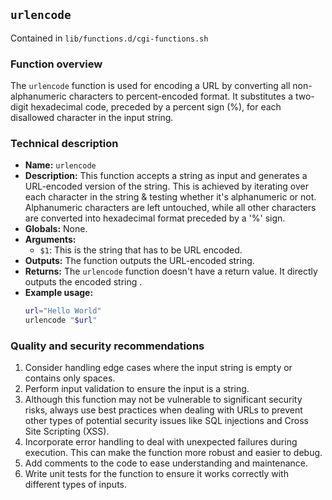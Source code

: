 ## `urlencode`

Contained in `lib/functions.d/cgi-functions.sh`

### Function overview
The `urlencode` function is used for encoding a URL by converting all non-alphanumeric characters to percent-encoded format. It substitutes a two-digit hexadecimal code, preceded by a percent sign (%), for each disallowed character in the input string. 

### Technical description
- **Name:** `urlencode`
- **Description:** This function accepts a string as input and generates a URL-encoded version of the string. This is achieved by iterating over each character in the string & testing whether it's alphanumeric or not. Alphanumeric characters are left untouched, while all other characters are converted into hexadecimal format preceded by a '%' sign.
- **Globals:** None.
- **Arguments:** 
    - `$1`: This is the string that has to be URL encoded.
- **Outputs:** The function outputs the URL-encoded string.
- **Returns:** The `urlencode` function doesn't have a return value. It directly outputs the encoded string .
- **Example usage:**
  ```bash
  url="Hello World"
  urlencode "$url"
  ```

### Quality and security recommendations
1. Consider handling edge cases where the input string is empty or contains only spaces.
2. Perform input validation to ensure the input is a string.
3. Although this function may not be vulnerable to significant security risks, always use best practices when dealing with URLs to prevent other types of potential security issues like SQL injections and Cross Site Scripting (XSS).
4. Incorporate error handling to deal with unexpected failures during execution. This can make the function more robust and easier to debug.
5. Add comments to the code to ease understanding and maintenance.
6. Write unit tests for the function to ensure it works correctly with different types of inputs.

